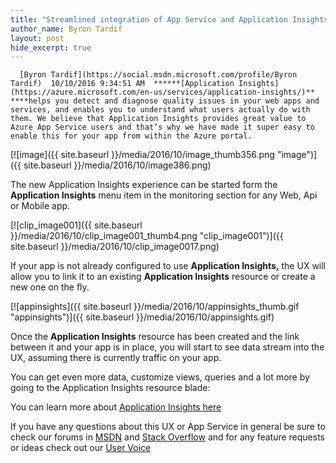 ```yaml
---
title: "Streamlined integration of App Service and Application Insights"
author_name: Byron Tardif
layout: post
hide_excerpt: true
---
```

      [Byron Tardif](https://social.msdn.microsoft.com/profile/Byron Tardif)  10/10/2016 9:34:51 AM  ******[Application Insights](https://azure.microsoft.com/en-us/services/application-insights/)** ****helps you detect and diagnose quality issues in your web apps and services, and enables you to understand what users actually do with them. We believe that Application Insights provides great value to Azure App Service users and that’s why we have made it super easy to enable this for your app from within the Azure portal.

 [![image]({{ site.baseurl }}/media/2016/10/image_thumb356.png "image")]({{ site.baseurl }}/media/2016/10/image386.png)

 The new Application Insights experience can be started form the **Application Insights** menu item in the monitoring section for any Web, Api or Mobile app.

 [![clip_image001]({{ site.baseurl }}/media/2016/10/clip_image001_thumb4.png "clip_image001")]({{ site.baseurl }}/media/2016/10/clip_image0017.png)

 If your app is not already configured to use **Application Insights,** the UX will allow you to link it to an existing **Application Insights** resource or create a new one on the fly.

 [![appinsights]({{ site.baseurl }}/media/2016/10/appinsights_thumb.gif "appinsights")]({{ site.baseurl }}/media/2016/10/appinsights.gif)

 Once the **Application Insights** resource has been created and the link between it and your app is in place, you will start to see data stream into the UX, assuming there is currently traffic on your app.

 You can get even more data, customize views, queries and a lot more by going to the Application Insights resource blade:

 You can learn more about [Application Insights here](https://azure.microsoft.com/services/application-insights/)

 If you have any questions about this UX or App Service in general be sure to check our forums in [MSDN](https://social.msdn.microsoft.com/Forums/en-US/home?forum=windowsazurewebsitespreview) and [Stack Overflow](https://stackoverflow.com/questions/tagged/azure-web-sites) and for any feature requests or ideas check out our [User Voice](https://feedback.azure.com/forums/169385-web-apps-formerly-websites)

     